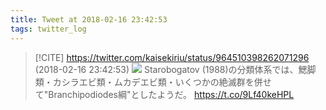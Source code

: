 ```yaml
---
title: Tweet at 2018-02-16 23:42:53
tags: twitter_log
---
```


> [!CITE] https://twitter.com/kaisekiriu/status/964510398262071296 (2018-02-16 23:42:53)
> ![](https://twitter.com/kaisekiriu/status/964510398262071296)
> Starobogatov (1988)の分類体系では、鰓脚類・カシラエビ類・ムカデエビ類・いくつかの絶滅群を併せて"Branchipodiodes綱"としたようだ。
> https://t.co/9Lf40keHPL
